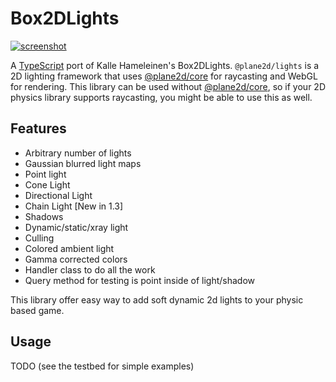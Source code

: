 # Box2DLights

[![screenshot](http://img.youtube.com/vi/lfT8ajGbzk0/0.jpg)](http://www.youtube.com/watch?v=lfT8ajGbzk0)

A [TypeScript](https://github.com/Microsoft/TypeScript) port of Kalle Hameleinen's Box2DLights.
`@plane2d/lights` is a 2D lighting framework that uses [@plane2d/core](https://github.com/lusito/box2d.ts) for raycasting and WebGL for rendering. This library can be used without [@plane2d/core](https://github.com/lusito/box2d.ts), so if your 2D physics library supports raycasting, you might be able to use this as well.

## Features

-   Arbitrary number of lights
-   Gaussian blurred light maps
-   Point light
-   Cone Light
-   Directional Light
-   Chain Light [New in 1.3]
-   Shadows
-   Dynamic/static/xray light
-   Culling
-   Colored ambient light
-   Gamma corrected colors
-   Handler class to do all the work
-   Query method for testing is point inside of light/shadow

This library offer easy way to add soft dynamic 2d lights to your physic based game.

## Usage

TODO (see the testbed for simple examples)
